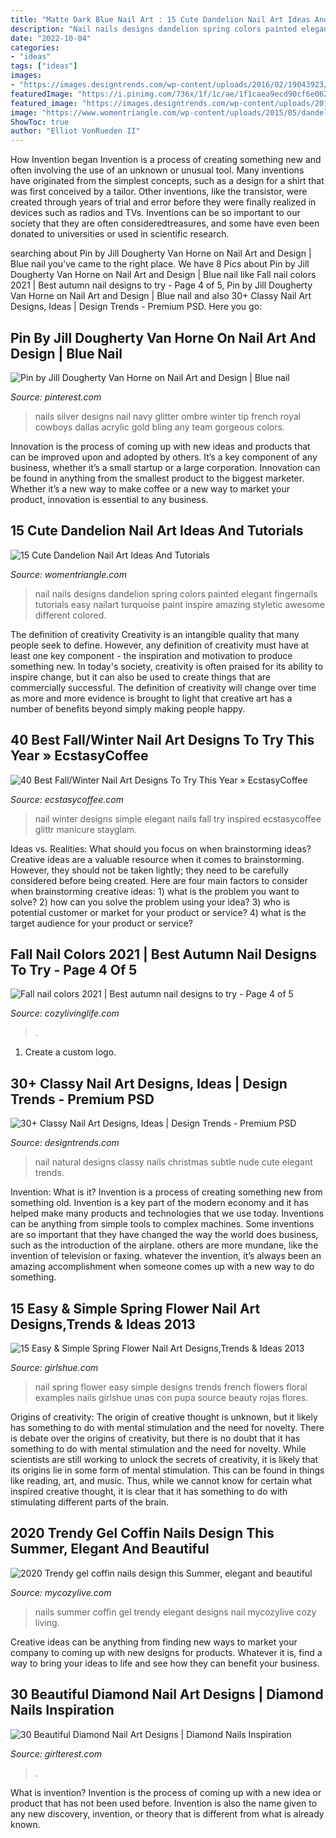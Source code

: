 ```yaml
---
title: "Matte Dark Blue Nail Art : 15 Cute Dandelion Nail Art Ideas And Tutorials"
description: "Nail nails designs dandelion spring colors painted elegant fingernails tutorials easy nailart turquoise paint inspire amazing styletic awesome different colored"
date: "2022-10-04"
categories:
- "ideas"
tags: ["ideas"]
images:
- "https://images.designtrends.com/wp-content/uploads/2016/02/19043923/Natural-Nail-Design3.jpg"
featuredImage: "https://i.pinimg.com/736x/1f/1c/ae/1f1caea9ecd90cf6e06219a4f653fbb5--navy-blue-nail-designs-ombre-nail-designs.jpg"
featured_image: "https://images.designtrends.com/wp-content/uploads/2016/02/19043923/Natural-Nail-Design3.jpg"
image: "https://www.womentriangle.com/wp-content/uploads/2015/05/dandelion-nail-art-5.jpg"
ShowToc: true
author: "Elliot VonRueden II"
---
```



How Invention began
Invention is a process of creating something new and often involving the use of an unknown or unusual tool. Many inventions have originated from the simplest concepts, such as a design for a shirt that was first conceived by a tailor. Other inventions, like the transistor, were created through years of trial and error before they were finally realized in devices such as radios and TVs. Inventions can be so important to our society that they are often consideredtreasures, and some have even been donated to universities or used in scientific research.

	

		
searching about Pin by Jill Dougherty Van Horne on Nail Art and Design | Blue nail you've came to the right place. We have 8 Pics about Pin by Jill Dougherty Van Horne on Nail Art and Design | Blue nail like Fall nail colors 2021 | Best autumn nail designs to try - Page 4 of 5, Pin by Jill Dougherty Van Horne on Nail Art and Design | Blue nail and also 30+ Classy Nail Art Designs, Ideas | Design Trends - Premium PSD. Here you go:
		
    
## Pin By Jill Dougherty Van Horne On Nail Art And Design | Blue Nail

<img loading=lazy src="https://i.pinimg.com/736x/1f/1c/ae/1f1caea9ecd90cf6e06219a4f653fbb5--navy-blue-nail-designs-ombre-nail-designs.jpg" onerror="this.onerror=null;this.src='https://tse2.mm.bing.net/th?id=OIP.t0T0b4-pzHRJ11SubRijmgHaJ3&amp;pid=15.1';" alt="Pin by Jill Dougherty Van Horne on Nail Art and Design | Blue nail">

_Source: pinterest.com_

>nails silver designs nail navy glitter ombre winter tip french royal cowboys dallas acrylic gold bling any team gorgeous colors. 

	

Innovation is the process of coming up with new ideas and products that can be improved upon and adopted by others. It’s a key component of any business, whether it’s a small startup or a large corporation. Innovation can be found in anything from the smallest product to the biggest marketer. Whether it’s a new way to make coffee or a new way to market your product, innovation is essential to any business.

    
## 15 Cute Dandelion Nail Art Ideas And Tutorials

<img loading=lazy src="https://www.womentriangle.com/wp-content/uploads/2015/05/dandelion-nail-art-5.jpg" onerror="this.onerror=null;this.src='https://tse1.mm.bing.net/th?id=OIP.EcORPi59bJT3e4Evsq6QfQHaLK&amp;pid=15.1';" alt="15 Cute Dandelion Nail Art Ideas And Tutorials">

_Source: womentriangle.com_

>nail nails designs dandelion spring colors painted elegant fingernails tutorials easy nailart turquoise paint inspire amazing styletic awesome different colored. 

	

The definition of creativity
Creativity is an intangible quality that many people seek to define. However, any definition of creativity must have at least one key component - the inspiration and motivation to produce something new. In today's society, creativity is often praised for its ability to inspire change, but it can also be used to create things that are commercially successful. The definition of creativity will change over time as more and more evidence is brought to light that creative art has a number of benefits beyond simply making people happy.

    
## 40 Best Fall/Winter Nail Art Designs To Try This Year » EcstasyCoffee

<img loading=lazy src="https://i1.wp.com/www.ecstasycoffee.com/wp-content/uploads/2016/10/SIMPLE-ELEGANT-MANICURE.jpg?resize=620%2C620" onerror="this.onerror=null;this.src='https://tse2.mm.bing.net/th?id=OIP.zC_rm_eod4kaNAKrYPueVgHaHa&amp;pid=15.1';" alt="40 Best Fall/Winter Nail Art Designs To Try This Year » EcstasyCoffee">

_Source: ecstasycoffee.com_

>nail winter designs simple elegant nails fall try inspired ecstasycoffee glittr manicure stayglam. 

	

Ideas vs. Realities: What should you focus on when brainstorming ideas?
Creative ideas are a valuable resource when it comes to brainstorming. However, they should not be taken lightly; they need to be carefully considered before being created. Here are four main factors to consider when brainstorming creative ideas: 1) what is the problem you want to solve? 2) how can you solve the problem using your idea? 3) who is potential customer or market for your product or service? 4) what is the target audience for your product or service?

    
## Fall Nail Colors 2021 | Best Autumn Nail Designs To Try - Page 4 Of 5

<img loading=lazy src="https://cozylivinglife.com/wp-content/uploads/2021/07/4-3-683x1024.jpg" onerror="this.onerror=null;this.src='https://tse2.mm.bing.net/th?id=OIP.Ht0RPqoMTACDNkkIhOudagHaLG&amp;pid=15.1';" alt="Fall nail colors 2021 | Best autumn nail designs to try - Page 4 of 5">

_Source: cozylivinglife.com_

>. 

	

1. Create a custom logo.

    
## 30+ Classy Nail Art Designs, Ideas | Design Trends - Premium PSD

<img loading=lazy src="https://images.designtrends.com/wp-content/uploads/2016/02/19043923/Natural-Nail-Design3.jpg" onerror="this.onerror=null;this.src='https://tse2.mm.bing.net/th?id=OIP.eBDAkiz9NJyNuEnnYki-5wHaKi&amp;pid=15.1';" alt="30+ Classy Nail Art Designs, Ideas | Design Trends - Premium PSD">

_Source: designtrends.com_

>nail natural designs classy nails christmas subtle nude cute elegant trends. 

	

Invention: What is it?
Invention is a process of creating something new from something old. Invention is a key part of the modern economy and it has helped make many products and technologies that we use today. Inventions can be anything from simple tools to complex machines. Some inventions are so important that they have changed the way the world does business, such as the introduction of the airplane. others are more mundane, like the invention of television or faxing. whatever the invention, it’s always been an amazing accomplishment when someone comes up with a new way to do something.

    
## 15 Easy &amp; Simple Spring Flower Nail Art Designs,Trends &amp; Ideas 2013

<img loading=lazy src="https://www.girlshue.com/wp-content/uploads/2016/07/unnamed-file-7085.jpg" onerror="this.onerror=null;this.src='https://tse1.mm.bing.net/th?id=OIP.Rb0DNxw2Gys0aqrjVUTtNgHaIU&amp;pid=15.1';" alt="15 Easy &amp; Simple Spring Flower Nail Art Designs,Trends &amp; Ideas 2013">

_Source: girlshue.com_

>nail spring flower easy simple designs trends french flowers floral examples nails girlshue unas con pupa source beauty rojas flores. 

	

Origins of creativity: The origin of creative thought is unknown, but it likely has something to do with mental stimulation and the need for novelty.
There is debate over the origins of creativity, but there is no doubt that it has something to do with mental stimulation and the need for novelty. While scientists are still working to unlock the secrets of creativity, it is likely that its origins lie in some form of mental stimulation. This can be found in things like reading, art, and music. Thus, while we cannot know for certain what inspired creative thought, it is clear that it has something to do with stimulating different parts of the brain.

    
## 2020 Trendy Gel Coffin Nails Design This Summer, Elegant And Beautiful

<img loading=lazy src="https://mycozylive.com/wp-content/uploads/2020/06/39-1.jpg" onerror="this.onerror=null;this.src='https://tse2.mm.bing.net/th?id=OIP.yIiSNS2dw5JbDw1Ca8YlhQHaKz&amp;pid=15.1';" alt="2020 Trendy gel coffin nails design this Summer, elegant and beautiful">

_Source: mycozylive.com_

>nails summer coffin gel trendy elegant designs nail mycozylive cozy living. 

	

Creative ideas can be anything from finding new ways to market your company to coming up with new designs for products. Whatever it is, find a way to bring your ideas to life and see how they can benefit your business.

    
## 30 Beautiful Diamond Nail Art Designs | Diamond Nails Inspiration

<img loading=lazy src="https://girlterest.com/wp-content/uploads/2017/05/diamond3.jpg" onerror="this.onerror=null;this.src='https://tse4.mm.bing.net/th?id=OIP.JmidM6eI7pBHXUvos2dH1gHaJh&amp;pid=15.1';" alt="30 Beautiful Diamond Nail Art Designs | Diamond Nails Inspiration">

_Source: girlterest.com_

>. 

	

What is invention?
Invention is the process of coming up with a new idea or product that has not been used before. Invention is also the name given to any new discovery, invention, or theory that is different from what is already known.

